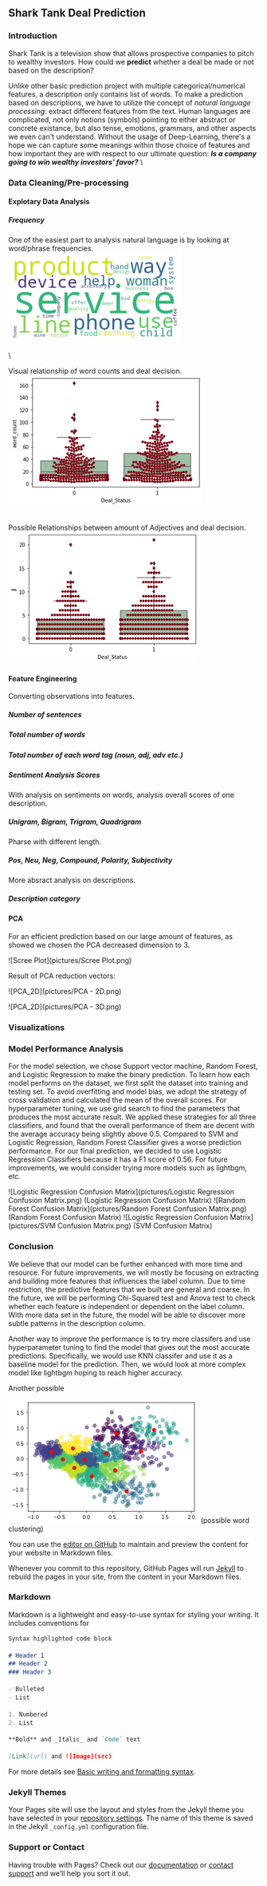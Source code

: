 ## Shark Tank Deal Prediction

### Introduction

Shark Tank is a television show that allows prospective companies to pitch to wealthy investors. 
How could we **predict** whether a deal be made or not based on the description? 

Unlike other basic prediction project with multiple categorical/numerical features, a description only contains list of words.
To make a prediction based on descriptions, we have to utilize the concept of _natural language processing_: 
  extract different features from the text.
Human languages are complicated, not only notions (symbols) pointing to either abstract or concrete existance, but also tense, emotions, grammars, and other aspects we even can't understand.
Without the usage of Deep-Learning, there's a hope we can capture some meanings within those choice of features and how important they are with respect to our ultimate question: **_Is a company going to win wealthy investors' favor?_**
\


### Data Cleaning/Pre-processing


#### Explotary Data Analysis
##### Frequency
One of the easiest part to analysis natural language is by looking at word/phrase frequencies.
![Word Cloud](pictures/word_cloud.png)

\

Visual relationship of word counts and deal decision.
![Word Count](pictures/word_count.png)

\
Possible Relationships between amount of Adjectives and deal decision.
![ADJ](pictures/ADJ.png)

#### Feature Engineering
Converting observations into features.

##### Number of sentences
##### Total number of words
##### Total number of each word tag (noun, adj, adv etc.)
##### Sentiment Analysis Scores
With analysis on sentiments on words, analysis overall scores of one description.
##### Unigram, Bigram, Trigram, Quadrigram
Pharse with different length.
##### Pos, Neu, Neg, Compound, Polarity, Subjectivity
More absract analysis on descriptions.
##### Description category


#### PCA

For an efficient prediction based on our large amount of features, as showed we chosen the PCA decreased dimension to 3.

![Scree Plot](pictures/Scree Plot.png)

Result of PCA reduction vectors:

![PCA_2D](pictures/PCA - 2D.png)

![PCA_2D](pictures/PCA - 3D.png)


### Visualizations




### Model Performance Analysis

For the model selection, we chose Support vector machine, Random Forest, and Logistic Regression to make the binary prediction. To learn how each model performs on the dataset, we first split the dataset into training and testing set. To avoid overfitting and model bias, we adopt the strategy of cross validation and calculated the mean of the overall scores. For hyperparameter tuning, we use grid search to find the parameters that produces the most accurate result. We applied these strategies for all three classifiers, and found that the overall performance of them are decent with the average accuracy being slightly above 0.5. Compared to SVM and Logistic Regression, Random Forest Classifier gives a worse prediction performance. For our final prediction, we decided to use Logistic Regression Classifiers because it has a F1 score of 0.56. For future improvements, we would consider trying more models such as lightbgm, etc.

![Logistic Regression Confusion Matrix](pictures/Logistic Regression Confusion Matrix.png) 
(Logistic Regression Confusion Matrix)
![Random Forest Confusion Matrix](pictures/Random Forest Confusion Matrix.png) 
(Random Forest Confusion Matrix)
![Logistic Regression Confusion Matrix](pictures/SVM Confusion Matrix.png) 
(SVM Confusion Matrix)

### Conclusion

We believe that our model can be further enhanced with more time and resource. For future improvements, we will mostly be focusing on extracting and building more features that influences the label column. Due to time restriction, the predictive features that we built are general and coarse. In the future, we will be performing Chi-Squared test and Anova test to check whether each feature is independent or dependent on the label column. With more data set in the future, the model will be able to discover more subtle patterns in the description column. 

Another way to improve the performance is to try more classifers and use hyperparameter tuning to find the model that gives out the most accurate predictions. Specifically, we would use KNN classifer and use it as a baseline model for the prediction. Then, we would look at more complex model like lightbgm hoping to reach higher accuracy.

Another possible

![word_vector_clustering](pictures/Word_Vector_Clustering.png) 
(possible word clustering)



You can use the [editor on GitHub](https://github.com/KULcoder/datahacks/edit/gh-pages/index.md) to maintain and preview the content for your website in Markdown files.

Whenever you commit to this repository, GitHub Pages will run [Jekyll](https://jekyllrb.com/) to rebuild the pages in your site, from the content in your Markdown files.

### Markdown

Markdown is a lightweight and easy-to-use syntax for styling your writing. It includes conventions for

```markdown
Syntax highlighted code block

# Header 1
## Header 2
### Header 3

- Bulleted
- List

1. Numbered
2. List

**Bold** and _Italic_ and `Code` text

[Link](url) and ![Image](src)
```

For more details see [Basic writing and formatting syntax](https://docs.github.com/en/github/writing-on-github/getting-started-with-writing-and-formatting-on-github/basic-writing-and-formatting-syntax).

### Jekyll Themes

Your Pages site will use the layout and styles from the Jekyll theme you have selected in your [repository settings](https://github.com/KULcoder/datahacks/settings/pages). The name of this theme is saved in the Jekyll `_config.yml` configuration file.

### Support or Contact

Having trouble with Pages? Check out our [documentation](https://docs.github.com/categories/github-pages-basics/) or [contact support](https://support.github.com/contact) and we’ll help you sort it out.
